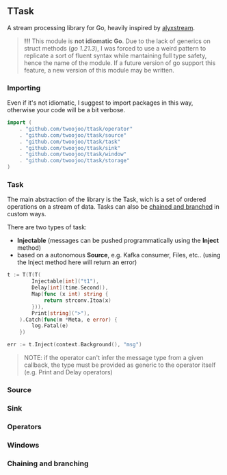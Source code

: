 ## TTask

A stream processing library for Go, heavily inspired by [alyxstream](https://github.com/smartpricing/alyxstream).

> **!!!** This module is **not idiomatic Go**. Due to the lack of generics on struct methods (*go 1.21.3*), I was forced to use a weird pattern to replicate a sort of fluent syntax while mantaining full type safety, hence the name of the module. If a future version of go support this feature, a new version of this module may be written.

### Importing

Even if it's not idiomatic, I suggest to import packages in this way, otherwise your code will be a bit verbose.

```go
import (
	. "github.com/twoojoo/ttask/operator"
	. "github.com/twoojoo/ttask/source"
	. "github.com/twoojoo/ttask/task"
	. "github.com/twoojoo/ttask/sink"
	. "github.com/twoojoo/ttask/window"
	. "github.com/twoojoo/ttask/storage"
)
```

### Task

The main abstraction of the library is the Task, wich is a set of ordered operations on a stream of data. Tasks can also be [chained and branched](#chainingandbranching) in custom ways. 

There are two types of task:

- **Injectable** (messages can be pushed programmatically using the **Inject** method)
- based on a autonomous **Source**, e.g. Kafka consumer, Files, etc.. (using the Inject method here will return an error)

```go
t := T(T(T(
		Injectable[int]("t1"),
		Delay[int](time.Second)),
		Map(func (x int) string {
			return strconv.Itoa(x)
		})),
		Print[string](">"),
	).Catch(func(m *Meta, e error) {
		log.Fatal(e)
	})

err := t.Inject(context.Background(), "msg")
```

> NOTE: if the operator can't infer the message type from a given callback, the type must be provided as generic to the operator itself (e.g. Print and Delay operators) 

### Source

### Sink

### Operators

### Windows

### Chaining and branching